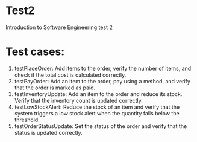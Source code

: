 # Test2
Introduction to Software Engineering test 2

# Test cases:
1. testPlaceOrder: Add items to the order, verify the number of items, and check if the total cost is calculated correctly.
2. testPayOrder: Add an item to the order, pay using a method, and verify that the order is marked as paid.
3. testInventoryUpdate: Add an item to the order and reduce its stock. Verify that the inventory count is updated correctly.
4. testLowStockAlert: Reduce the stock of an item and verify that the system triggers a low stock alert when the quantity falls below the threshold.
5. testOrderStatusUpdate: Set the status of the order and verify that the status is updated correctly.